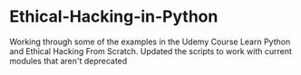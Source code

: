# Ethical-Hacking-in-Python
Working through some of the examples in the Udemy Course Learn Python and Ethical Hacking From Scratch. Updated the scripts to work with current modules that aren't deprecated
